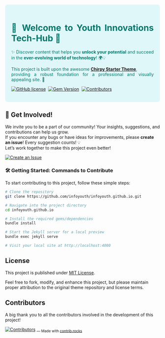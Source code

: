 <!-- markdownlint-disable-next-line -->
<div align="justify" style="background-color: #E0F7FA; color: #00796B; padding: 20px; border-radius: 8px;">

  <!-- markdownlint-disable-next-line -->

# 🌟 Welcome to **Youth Innovations Tech-Hub** 🚀

✨ Discover content that helps you **unlock your potential** and succeed in the
**ever-evolving world of technology**! 🌍💡

This project is built upon the awesome
[**Chirpy Starter Theme**](https://github.com/cotes2020/chirpy-starter),  
 providing a robust foundation for a professional and visually appealing site.
🎨

[![GitHub license](https://img.shields.io/github/license/cotes2020/jekyll-theme-chirpy?color=blue)][license]&nbsp;
[![Gem Version](https://img.shields.io/gem/v/jekyll-theme-chirpy?&logo=RubyGems&logoColor=ghostwhite&label=gem&color=teal)][gem]&nbsp;
[![Contributors](https://img.shields.io/github/contributors/infoyouth/infoyouth.github.io?color=green&logo=github)](https://github.com/infoyouth/infoyouth.github.io/graphs/contributors)

</div>

## 🤝 **Get Involved!**

We invite you to be a part of our community! Your insights, suggestions, and
contributions can help us grow.  
 If you encounter any bugs or have ideas for improvements, please **create an
issue**! Every suggestion counts! 💡  
 Let’s work together to make this project even better!

[![Create an Issue](https://img.shields.io/badge/Create%20an%20Issue-Click%20Here-brightgreen?style=flat&logo=github&logoColor=white)](https://github.com/infoyouth/infoyouth.github.io/issues)

### 🛠️ **Getting Started: Commands to Contribute**

To start contributing to this project, follow these simple steps:

```bash
# Clone the repository
git clone https://github.com/infoyouth/infoyouth.github.io.git

# Navigate into the project directory
cd infoyouth.github.io

# Install the required gems/dependencies
bundle install

# Start the Jekyll server for a local preview
bundle exec jekyll serve

# Visit your local site at http://localhost:4000
```

## License

This project is published under [MIT License][license].

Feel free to fork, modify, and enhance this project, but please maintain proper
attribution to the original theme repository and license terms.

## Contributors

A big thank you to all the contributors involved in the development of this
project!

[![Contributors](https://contrib.rocks/image?repo=infoyouth/infoyouth.github.io&columns=16)](https://github.com/infoyouth/infoyouth.github.io/graphs/contributors)
<sub> — Made with [contrib.rocks](https://contrib.rocks)</sub>

[gem]: https://rubygems.org/gems/jekyll-theme-chirpy
[license]: https://github.com/cotes2020/jekyll-theme-chirpy/blob/master/LICENSE
